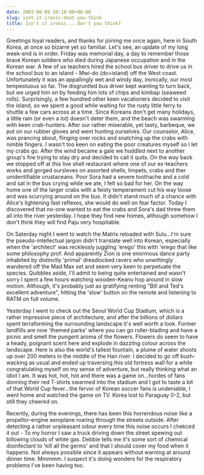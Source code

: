 ```yaml
---
date: 2003-06-09 20:10:00+00:00
slug: isnt-it-ironic-dont-you-think
title: Isn't it ironic....don't you think?
---
```


Greetings loyal readers, and thanks for joining me once again, here in South Korea, at once so bizarre yet so familiar. Let's see, an update of my long week-end is in order. Friday was memorial day, a day to remember those brave Korean soldiers who died during Japanese occupation and in the Korean war. A few of us teachers hired the school bus driver to drive us in the school bus to an island - Mwi-do (do=island) off the West coast. Unfortunately it was an appallingly wet and windy day, ironically, our most tempestuous so far. The disgruntled bus driver kept wanting to turn back, but we urged him on by feeding him lots of chips and kimbap (seaweed rolls). Surprisingly, a few hundred other keen vacationers decided to visit the island, so we spent a good while waiting for the rusty little ferry to shuttle a few cars across at a time. Since Koreans don't get many holidays, a little rain (or even a lot) doesn't deter them, and the beach was swarming with keen crab-hunters. After our rather miserable, yet tasty, barbeque, we put on our rubber gloves and went hunting ourselves. Our counselor, Alice, was prancing about, flinging over rocks and snatching up the crabs with nimble fingers. I wasn't too keen on eating the poor creatures myself so I let my crabs go. After the wind became a gale we huddled next to another group's fire trying to stay dry and decided to call it quits. On the way back we stopped off at this live shell restaurant where one of our ex-teachers works and gorged oursleves on assorted shells, limpets, crabs and ther unidentifiable crustaceans. Poor Sora had a severe toothache and a cold and sat in the bus crying while we ate, I felt so bad for her. On the way home one of the larger crabs with a feisty temperament cut his way loose and was scurrying around on the bus. It didn't stand much of a chance with Alice's lightening fast reflexes, she would do well on fear factor. Today I discovered that no-one wanted to eat the crabs and Sora's dad threw them all into the river yesterday. I hope they find new homes, although somehow I don't think they will find Paju very hospitable.

On Saterday night I went to watch the Matrix reloaded with Sulu...I'm sure the pseudo-intellectual jargon didn't translate well into Korean, especially when the 'architect' was recklessly juggling 'erego' this with 'erego that like some philosophy prof. And apparently Zion is one enormous dance party inhabited by distinctly 'primal' dreadlocked ravers who unwittingly wandered off the Mad Max set and seem very keen to perpetuate the species. Quibbles aside, I'll admit to being quite entertained and wasn't sorry I spent a few hours watching wooden-Keanu hop around in slow motion. Although, it's probably just as gratifying renting "Bill and Ted's excellent adventure", hitting the 'slow' button on the remote and listening to RATM on full volume. 

Yesterday I went to check out the Seoul World Cup Stadium, which is a rather impressive piece of architecture, and after the billions of dollars spent terraforming the surrounding landscape it's well worth a look. Former landfills are now 'themed parks' where you can go roller-blading and have a picnic and smell the pungent aroma of the flowers. Flowers do seem to have a heady, poignant scent here and explode in dazzling colour across the landscape. Here is also the world's tallest fountain, a plume of water shoots up over 200 meters in the middle of the Han river. I decided to go off bush-wacking as usual and ended up traversing this old fortress wall for a while congratulating myself on my sense of adventure, but really thinking what an idiot I am. It was hot, hot, hot and there was a game on...hordes of fans donning their red T-shirts swarmed into the stadium and I got to taste a bit of that World Cup fever...the fervor of Korean soccer fans is undeniable, I went home and watched the game on TV. Korea lost to Paraguay 0-2, but still they cheered on.

Recently, during the evenings, there has been this horrendous noise like a propellor-engine aeroplane roaring through the streets outside. After detecting a rather unpleasant odour every time this noise occurs I chekced it out - To my horror I saw a truck driving down the street spewing out billowing clouds of white gas. Debbie tells me it's some sort of chemical disinfectant to 'kill all the germs' and that I should cover my food when it happens. Not always possible since it appears without warning at around dinner time. Mmmmm. I suspect it's doing wonders for the respiratory problems I've been having too.

